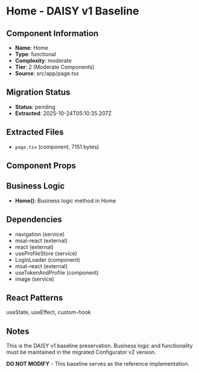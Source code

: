 # Home - DAISY v1 Baseline

## Component Information

- **Name**: Home
- **Type**: functional
- **Complexity**: moderate
- **Tier**: 2 (Moderate Components)
- **Source**: src/app/page.tsx

## Migration Status

- **Status**: pending
- **Extracted**: 2025-10-24T05:10:35.207Z

## Extracted Files

- `page.tsx` (component, 7151 bytes)

## Component Props



## Business Logic

- **Home()**: Business logic method in Home

## Dependencies

- navigation (service)
- msal-react (external)
- react (external)
- useProfileStore (service)
- LoginLoader (component)
- msal-react (external)
- useTokenAndProfile (component)
- image (service)

## React Patterns

useState, useEffect, custom-hook

## Notes

This is the DAISY v1 baseline preservation. Business logic and functionality
must be maintained in the migrated Configurator v2 version.

**DO NOT MODIFY** - This baseline serves as the reference implementation.
